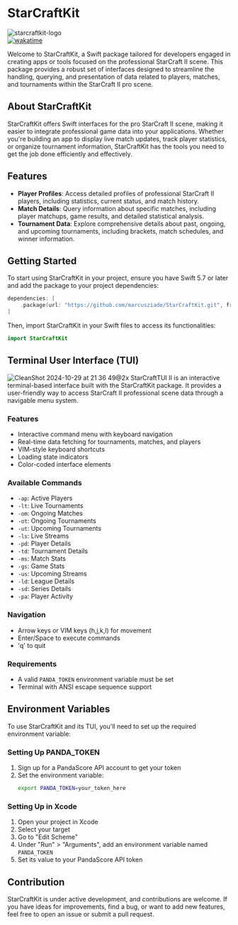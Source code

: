 # StarCraftKit

![starcraftkit-logo](https://github.com/user-attachments/assets/f4957de4-2f41-49ef-8488-67df09731ac7)<br>
<a href="https://wakatime.com/badge/user/52d828f5-807b-496a-bfc0-5dbef43c05e5/project/018de122-9301-4e14-a56f-4a6e87034a5d"><img src="https://wakatime.com/badge/user/52d828f5-807b-496a-bfc0-5dbef43c05e5/project/018de122-9301-4e14-a56f-4a6e87034a5d.svg" alt="wakatime"></a>


Welcome to StarCraftKit, a Swift package tailored for developers engaged in creating apps or tools focused on the professional StarCraft II scene. This package provides a robust set of interfaces designed to streamline the handling, querying, and presentation of data related to players, matches, and tournaments within the StarCraft II pro scene.

## About StarCraftKit
StarCraftKit offers Swift interfaces for the pro StarCraft II scene, making it easier to integrate professional game data into your applications. Whether you're building an app to display live match updates, track player statistics, or organize tournament information, StarCraftKit has the tools you need to get the job done efficiently and effectively.

## Features
- **Player Profiles**: Access detailed profiles of professional StarCraft II players, including statistics, current status, and match history.
- **Match Details**: Query information about specific matches, including player matchups, game results, and detailed statistical analysis.
- **Tournament Data**: Explore comprehensive details about past, ongoing, and upcoming tournaments, including brackets, match schedules, and winner information.

## Getting Started
To start using StarCraftKit in your project, ensure you have Swift 5.7 or later and add the package to your project dependencies:

```swift
dependencies: [
    .package(url: "https://github.com/marcusziade/StarCraftKit.git", from: "1.0.0")
]
```

Then, import StarCraftKit in your Swift files to access its functionalities:

```swift
import StarCraftKit
```

## Terminal User Interface (TUI)
![CleanShot 2024-10-29 at 21 36 49@2x](https://github.com/user-attachments/assets/b99db46c-71e3-48e1-9db4-952730e0d427)
StarCraftTUI II is an interactive terminal-based interface built with the StarCraftKit package. It provides a user-friendly way to access StarCraft II professional scene data through a navigable menu system.


### Features
- Interactive command menu with keyboard navigation
- Real-time data fetching for tournaments, matches, and players
- VIM-style keyboard shortcuts
- Loading state indicators
- Color-coded interface elements

### Available Commands
- `-ap`: Active Players
- `-lt`: Live Tournaments
- `-om`: Ongoing Matches
- `-ot`: Ongoing Tournaments
- `-ut`: Upcoming Tournaments
- `-ls`: Live Streams
- `-pd`: Player Details
- `-td`: Tournament Details
- `-ms`: Match Stats
- `-gs`: Game Stats
- `-us`: Upcoming Streams
- `-ld`: League Details
- `-sd`: Series Details
- `-pa`: Player Activity

### Navigation
- Arrow keys or VIM keys (h,j,k,l) for movement
- Enter/Space to execute commands
- 'q' to quit

### Requirements
- A valid `PANDA_TOKEN` environment variable must be set
- Terminal with ANSI escape sequence support

## Environment Variables
To use StarCraftKit and its TUI, you'll need to set up the required environment variable:

### Setting Up PANDA_TOKEN
1. Sign up for a PandaScore API account to get your token
2. Set the environment variable:
   ```bash
   export PANDA_TOKEN=your_token_here
   ```
   
### Setting Up in Xcode
1. Open your project in Xcode
2. Select your target
3. Go to "Edit Scheme"
4. Under "Run" > "Arguments", add an environment variable named `PANDA_TOKEN`
5. Set its value to your PandaScore API token

## Contribution
StarCraftKit is under active development, and contributions are welcome. If you have ideas for improvements, find a bug, or want to add new features, feel free to open an issue or submit a pull request.
